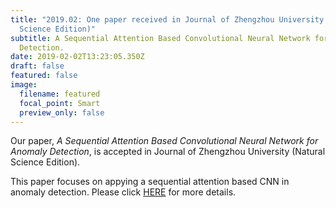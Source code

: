 ```yaml
---
title: "2019.02: One paper received in Journal of Zhengzhou University (Natural
  Science Edition)"
subtitle: A Sequential Attention Based Convolutional Neural Network for Anomaly
  Detection.
date: 2019-02-02T13:23:05.350Z
draft: false
featured: false
image:
  filename: featured
  focal_point: Smart
  preview_only: false
---
```

Our paper, *A Sequential Attention Based Convolutional Neural Network for Anomaly Detection*, is accepted in Journal of Zhengzhou University (Natural Science Edition).

This paper focuses on appying a sequential attention based CNN in anomaly detection. Please click [HERE](https://www.zhongyu.site/publication/zhengzhou_2019/ "A Sequential Attention Based Convolutional Neural Network for Anomaly Detection.") for more details.